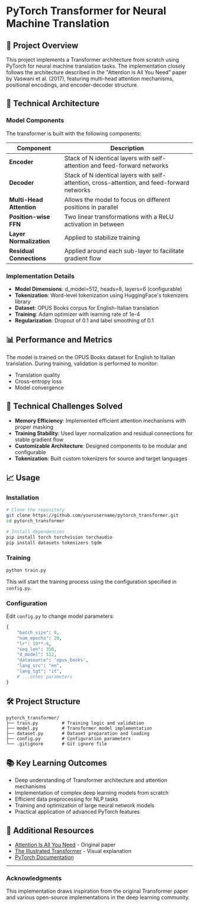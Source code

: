 # PyTorch Transformer for Neural Machine Translation

## 🚀 Project Overview

This project implements a Transformer architecture from scratch using PyTorch for neural machine translation tasks. The implementation closely follows the architecture described in the "Attention is All You Need" paper by Vaswani et al. (2017), featuring multi-head attention mechanisms, positional encodings, and encoder-decoder structure.

## 🔧 Technical Architecture

### Model Components

The transformer is built with the following components:

| Component                | Description                                                                                 |
| ------------------------ | ------------------------------------------------------------------------------------------- |
| **Encoder**              | Stack of N identical layers with self-attention and feed-forward networks                   |
| **Decoder**              | Stack of N identical layers with self-attention, cross-attention, and feed-forward networks |
| **Multi-Head Attention** | Allows the model to focus on different positions in parallel                                |
| **Position-wise FFN**    | Two linear transformations with a ReLU activation in between                                |
| **Layer Normalization**  | Applied to stabilize training                                                               |
| **Residual Connections** | Applied around each sub-layer to facilitate gradient flow                                   |

### Implementation Details

- **Model Dimensions**: d_model=512, heads=8, layers=6 (configurable)
- **Tokenization**: Word-level tokenization using HuggingFace's tokenizers library
- **Dataset**: OPUS Books corpus for English-Italian translation
- **Training**: Adam optimizer with learning rate of 1e-4
- **Regularization**: Dropout of 0.1 and label smoothing of 0.1

## 📊 Performance and Metrics

The model is trained on the OPUS Books dataset for English to Italian translation. During training, validation is performed to monitor:

- Translation quality
- Cross-entropy loss
- Model convergence

## 🧠 Technical Challenges Solved

- **Memory Efficiency**: Implemented efficient attention mechanisms with proper masking
- **Training Stability**: Used layer normalization and residual connections for stable gradient flow
- **Customizable Architecture**: Designed components to be modular and configurable
- **Tokenization**: Built custom tokenizers for source and target languages

## 📈 Usage

### Installation

```bash
# Clone the repository
git clone https://github.com/yourusername/pytorch_transformer.git
cd pytorch_transformer

# Install dependencies
pip install torch torchvision torchaudio
pip install datasets tokenizers tqdm
```

### Training

```bash
python train.py
```

This will start the training process using the configuration specified in `config.py`.

### Configuration

Edit `config.py` to change model parameters:

```python
{
    "batch_size": 8,
    "num_epochs": 20,
    "lr": 10**-4,
    "seq_len": 350,
    "d_model": 512,
    "datasource": 'opus_books',
    "lang_src": "en",
    "lang_tgt": "it",
    # ...other parameters
}
```

## 🛠️ Project Structure

```
pytorch_transformer/
├── train.py         # Training logic and validation
├── model.py         # Transformer model implementation
├── dataset.py       # Dataset preparation and loading
├── config.py        # Configuration parameters
└── .gitignore       # Git ignore file
```

## 📚 Key Learning Outcomes

- Deep understanding of Transformer architecture and attention mechanisms
- Implementation of complex deep learning models from scratch
- Efficient data preprocessing for NLP tasks
- Training and optimization of large neural network models
- Practical application of advanced PyTorch features

## 🔗 Additional Resources

- [Attention Is All You Need](https://arxiv.org/abs/1706.03762) - Original paper
- [The Illustrated Transformer](http://jalammar.github.io/illustrated-transformer/) - Visual explanation
- [PyTorch Documentation](https://pytorch.org/docs/stable/index.html)

---

### Acknowledgments

This implementation draws inspiration from the original Transformer paper and various open-source implementations in the deep learning community.
